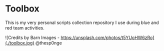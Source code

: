 # Toolbox


This is my very personal scripts collection repository I use during blue and red team activities.

![Credits by Barn Images - https://unsplash.com/photos/t5YUoHW6zRo](./toolbox.jpg)
@thesp0nge
